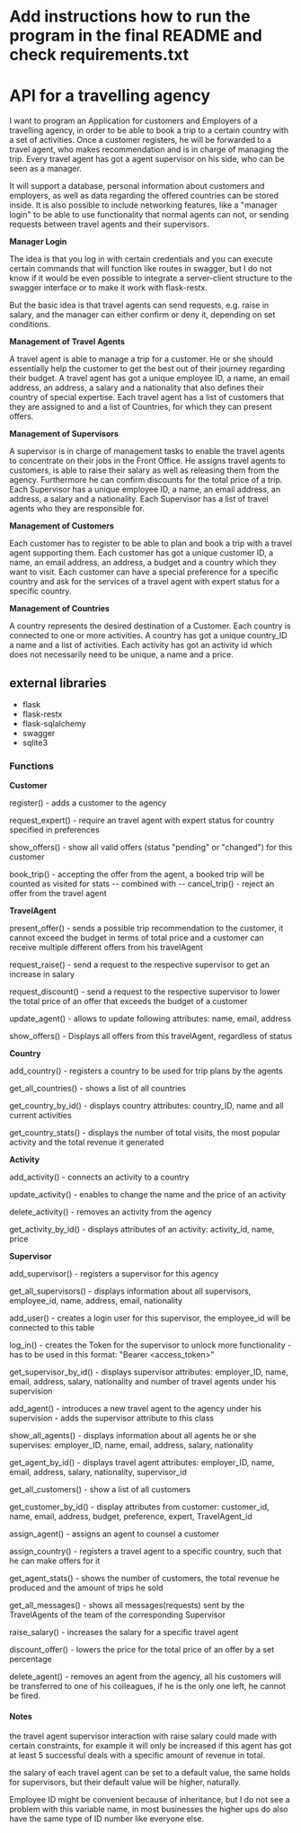 
# Add instructions how to run the program in the final README and check requirements.txt 

# API for a travelling agency

I want to program an Application for customers and Employers of a travelling agency, in order to be able to book a trip to a certain country with a set of activities. Once a customer registers, he will be forwarded to a travel agent, who makes recommendation and is in charge of managing the trip. Every travel agent has got a agent supervisor on his side, who can be seen as a manager.

It will support a database, personal information about customers and employers, as well as data regarding the offered countries can be stored inside. It is also possible to include networking features, like a "manager login" to be able to use functionality that normal agents can not, or sending requests between travel agents and their supervisors. 

**Manager Login**

The idea is that you log in with certain credentials and you can execute certain commands that will function like routes in swagger, but I do not know if it would be even possible to integrate a server-client structure to the swagger interface or to make it work with flask-restx.

But the basic idea is that travel agents can send requests, e.g. raise in salary, and the manager can either confirm or deny it, depending on set conditions.

**Management of Travel Agents**

A travel agent is able to manage a trip for a customer. He or she should essentially help the customer to get the best out of their journey regarding their budget. A travel agent has got a unique employee ID, a name, an email address, an address, a salary and a nationality that also defines their country of special expertise. Each travel agent has a list of customers that they are assigned to and a list of Countries, for which they can present offers.

**Management of Supervisors**

A supervisor is in charge of management tasks to enable the travel agents to concentrate on their jobs in the Front Office. He assigns travel agents to customers, is able to raise their salary as well as releasing them from the agency. Furthermore he can confirm discounts for the total price of a trip. Each Supervisor has a unique employee ID, a name, an email address, an address, a salary and a nationality. Each Supervisor has a list of travel agents who they are responsible for. 

**Management of Customers**

Each customer has to register to be able to plan and book a trip with a travel agent supporting them. Each customer has got a unique customer ID, a name, an email address, an address, a budget and a country which they want to visit. Each customer can have a special preference for a specific country and ask for the services of a travel agent with expert status for a specific country.

**Management of Countries**

A country represents the desired destination of a Customer. Each country is connected to one or more activities. A country has got a unique country_ID a name and a list of activities. Each activity has got an activity id which does not necessarily need to be unique, a name and a price.


## external libraries

- flask
- flask-restx
- flask-sqlalchemy
- swagger
- sqlite3




### Functions

**Customer**

register() - adds a customer to the agency 

request_expert() - require an travel agent with expert status for country specified in preferences 

show_offers() - show all valid offers (status "pending" or "changed") for this customer 

book_trip() - accepting the offer from the agent, a booked trip will be counted as visited for stats -- combined with -- cancel_trip() - reject an offer from the travel agent 


**TravelAgent**

present_offer() - sends a possible trip recommendation to the customer, it cannot exceed the budget in terms of total price and a customer can receive multiple different offers from his travelAgent 

request_raise() - send a request to the respective supervisor to get an increase in salary

request_discount() - send a request to the respective supervisor to lower the total price of an offer that exceeds the budget of a customer 

update_agent() - allows to update following attributes: name, email, address

show_offers() - Displays all offers from this travelAgent, regardless of status


**Country**

add_country() - registers a country to be used for trip plans by the agents 

get_all_countries() - shows a list of all countries

get_country_by_id() - displays country attributes: country_ID, name and all current activities 

get_country_stats() - displays the number of total visits, the most popular activity and the total revenue it generated 


**Activity**

add_activity() - connects an activity to a country 

update_activity() - enables to change the name and the price of an activity 

delete_activity() - removes an activity from the agency 

get_activity_by_id() - displays attributes of an activity: activity_id, name, price



**Supervisor**

add_supervisor() - registers a supervisor for this agency

get_all_supervisors() - displays information about all supervisors, employee_id, name, address, email, nationality

add_user() - creates a login user for this supervisor, the employee_id will be connected to this table

log_in() - creates the Token for the supervisor to unlock more functionality - has to be used in this format: "Bearer <access_token>"

get_supervisor_by_id() - displays supervisor attributes: employer_ID, name, email, address, salary, nationality and number of travel agents under his supervision

add_agent() - introduces a new travel agent to the agency under his supervision - adds the supervisor attribute to this class 

show_all_agents() - displays information about all agents he or she supervises: employer_ID, name, email, address, salary, nationality

get_agent_by_id() - displays travel agent attributes: employer_ID, name, email, address, salary, nationality, supervisor_id 

get_all_customers() - show a list of all customers

get_customer_by_id() - display attributes from customer: customer_id, name, email, address, budget, preference, expert, TravelAgent_id 

assign_agent() - assigns an agent to counsel a customer

assign_country() - registers a travel agent to a specific country, such that he can make offers for it 

get_agent_stats() - shows the number of customers, the total revenue he produced and the amount of trips he sold 

get_all_messages() - shows all messages(requests) sent by the TravelAgents of the team of the corresponding Supervisor 

raise_salary() - increases the salary for a specific travel agent

discount_offer() - lowers the price for the total price of an offer by a set percentage 

delete_agent() - removes an agent from the agency, all his customers will be transferred to one of his colleagues, if he is the only one left, he cannot be fired. 



#### Notes

the travel agent supervisor interaction with raise salary could made with certain constraints, for example it will only be increased if this agent has got at least 5 successful deals with a specific amount of revenue in total.

the salary of each travel agent can be set to a default value, the same holds for supervisors, but their default value will be higher, naturally.

Employee ID might be convenient because of inheritance, but I do not see a problem with this variable name, in most businesses the higher ups do also have the same type of ID number like everyone else.
